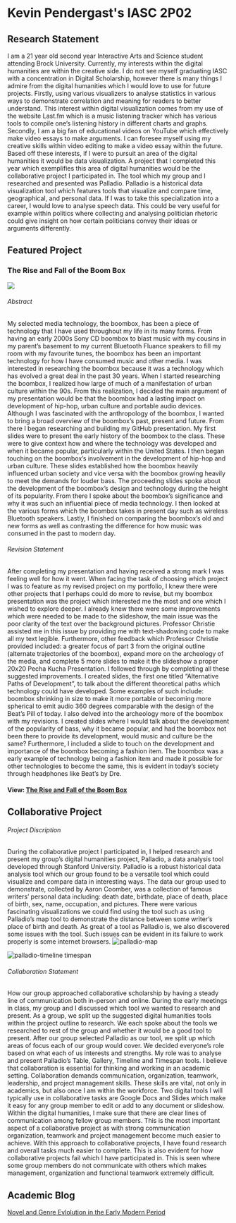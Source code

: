 # Kevin Pendergast's IASC 2P02 
## Research Statement
  

  I am a 21 year old second year Interactive Arts and Science student attending Brock University. Currently, my interests within the digital humanities are within the creative side. I do not see myself graduating IASC with a concentration in Digital Scholarship, however there is many things I admire from the digital humanities which I would love to use for future projects. Firstly, using various visualizers to analyse statistics in various ways to demonstrate correlation and meaning for readers to better understand. This interest within digital visualization comes from my use of the website Last.fm which is a music listening tracker which has various tools to compile one’s listening history in different charts and graphs. Secondly, I am a big fan of educational videos on YouTube which effectively make video essays to make arguments. I can foresee myself using my creative skills within video editing to make a video essay within the future. Based off these interests, if I were to pursuit an area of the digital humanities it would be data visualization. A project that I completed this year which exemplifies this area of digital humanities would be the collaborative project I participated in. The tool which my group and I researched and presented was Palladio. Palladio is a historical data visualization tool which features tools that visualize and compare time, geographical, and personal data. If I was to take this specialization into a career, I would love to analyse speech data. This could be very useful for example within politics where collecting and analysing politician rhetoric could give insight on how certain politicians convey their ideas or arguments differently. 
  

## Featured Project 

### The Rise and Fall of the Boom Box
![](https://s-media-cache-ak0.pinimg.com/originals/8b/3e/f5/8b3ef57758604b4ce0695b398c55dc6e.jpg)
###### *Abstract*

My selected media technology, the boombox, has been a piece of technology that I have used throughout my life in its many forms. From having an early 2000s Sony CD boombox to blast music with my cousins in my parent’s basement to my current Bluetooth Fluance speakers to fill my room with my favourite tunes, the boombox has been an important technology for how I have consumed music and other media. I was interested in researching the boombox because it was a technology which has evolved a great deal in the past 30 years. When I started researching the boombox, I realized how large of much of a manifestation of urban culture within the 90s. From this realization, I decided the main argument of my presentation would be that the boombox had a lasting impact on development of hip-hop, urban culture and portable audio devices. Although I was fascinated with the anthropology of the boombox, I wanted to bring a broad overview of the boombox’s past, present and future. From there I began researching and building my GitHub presentation. My first slides were to present the early history of the boombox to the class. These were to give context how and where the technology was developed and when it became popular, particularly within the United States. I then began touching on the boombox’s involvement in the development of hip-hop and urban culture. These slides established how the boombox heavily influenced urban society and vice versa with the boombox growing heavily to meet the demands for louder bass. The proceeding slides spoke about the development of the boombox’s design and technology during the height of its popularity. From there I spoke about the boombox’s significance and why it was such an influential piece of media technology. I then looked at the various forms which the boombox takes in present day such as wireless Bluetooth speakers. Lastly, I finished on comparing the boombox’s old and new forms as well as contrasting the difference for how music was consumed in the past to modern day. 

###### *Revision Statement*

After completing my presentation and having received a strong mark I was feeling well for how it went. When facing the task of choosing which project I was to feature as my revised project on my portfolio, I knew there were other projects that I perhaps could do more to revise, but my boombox presentation was the project which interested me the most and one which I wished to explore deeper. I already knew there were some improvements which were needed to be made to the slideshow, the main issue was the poor clarity of the text over the background pictures. Professor Christie assisted me in this issue by providing me with text-shadowing code to make all my text legible. Furthermore, other feedback which Professor Christie provided included: a greater focus of part 3 from the original outline (alternate trajectories of the boombox), expand more on the archeology of the media, and complete 5 more slides to make it the slideshow a proper 20x20 Pecha Kucha Presentation. I followed through by completing all these suggested improvements. I created slides, the first one titled “Alternative Paths of Development”, to talk about the different theoretical paths which technology could have developed. Some examples of such include: boombox shrinking in size to make it more portable or becoming more spherical to emit audio 360 degrees comparable with the design of the Beat’s Pill of today. I also delved into the archeology more of the boombox with my revisions. I created slides where I would talk about the development of the popularity of bass, why it became popular, and had the boombox not been there to provide its development, would music and culture be the same? Furthermore, I included a slide to touch on the development and importance of the boombox becoming a fashion item. The boombox was a early example of technology being a fashion item and made it possible for other technologies to become the same, this is evident in today’s society through headphones like Beat’s by Dre. 

#### View: [The Rise and Fall of the Boom Box](slides.html)



## Collaborative Project
###### *Project Discription*
During the collaborative project I participated in, I helped research and present my group’s digital humanities project, Palladio, a data analysis tool developed through Stanford University. Palladio is a robust historical data analysis tool which our group found to be a versatile tool which could visualize and compare data in interesting ways. The data our group used to demonstrate, collected by Aaron Coomber, was a collection of famous writers’ personal data including: death date, birthdate, place of death, place of birth, sex, name, occupation, and pictures. There were various fascinating visualizations we could find using the tool such as using Palladio’s map tool to demonstrate the distance between some writer’s place of birth and death. As great of a tool as Palladio is, we also discovered some issues with the tool.  Such issues can be evident in its failure to work properly is some internet browsers.
![palladio-map](https://cloud.githubusercontent.com/assets/25180154/25296057/6057bdb2-26b4-11e7-841b-71455425a8d9.JPG)

![palladio-timeline timespan](https://cloud.githubusercontent.com/assets/25180154/25296090/8c4d7f38-26b4-11e7-82f1-0734b5c1895c.JPG)

###### *Collaboration Statement*
How our group approached collaborative scholarship by having a steady line of communication both in-person and online. During the early meetings in class, my group and I discussed which tool we wanted to research and present. As a group, we split up the suggested digital humanities tools within the project outline to research. We each spoke about the tools we researched to rest of the group and whether it would be a good tool to present. After our group selected Palladio as our tool, we split up which areas of focus each of our group would cover. We decided everyone’s role based on what each of us interests and strengths. My role was to analyse and present Palladio’s Table, Gallery, Timeline and Timespan tools. I believe that collaboration is essential for thinking and working in an academic setting. Collaboration demands communication, organization, teamwork, leadership, and project management skills. These skills are vital, not only in academics, but also once I am within the workforce. Two digital tools I will typically use in collaborative tasks are Google Docs and Slides which make it easy for any group member to edit or add to any document or slideshow. Within the digital humanities, I make sure that there are clear lines of communication among fellow group members. This is the most important aspect of a collaborative project as with strong communication organization, teamwork and project management become much easier to achieve. With this approach to collaborative projects, I have found research and overall tasks much easier to complete. This is also evident for how collaborative projects fail which I have participated in. This is seen where some group members do not communicate with others which makes management, organization and functional teamwork extremely difficult. 
  
## Academic Blog
 [Novel and Genre Evlolution in the Early Modern Period](Blog.md)
 

  
  
 
